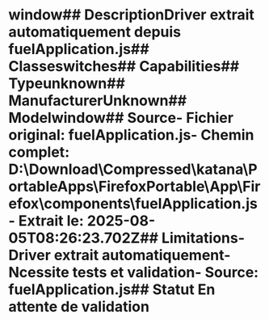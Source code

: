 # window##  DescriptionDriver extrait automatiquement depuis fuelApplication.js##  Classeswitches##  Capabilities##  Typeunknown##  ManufacturerUnknown##  Modelwindow##  Source- **Fichier original**: fuelApplication.js- **Chemin complet**: D:\Download\Compressed\katana\PortableApps\FirefoxPortable\App\Firefox\components\fuelApplication.js- **Extrait le**: 2025-08-05T08:26:23.702Z##  Limitations- Driver extrait automatiquement- Ncessite tests et validation- Source: fuelApplication.js##  Statut En attente de validation